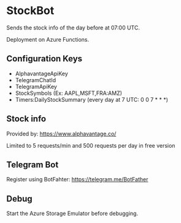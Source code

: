 # StockBot

Sends the stock info of the day before at 07:00 UTC.

Deployment on Azure Functions.

## Configuration Keys
* AlphavantageApiKey
* TelegramChatId
* TelegramApiKey
* StockSymbols (Ex: AAPL,MSFT,FRA:AMZ)
* Timers:DailyStockSummary (every day at 7 UTC: 0 0 7 * * *)

## Stock info
Provided by: https://www.alphavantage.co/

Limited to 5 requests/min and 500 requests per day in free version

## Telegram Bot
Register using BotFahter: https://telegram.me/BotFather

## Debug
Start the Azure Storage Emulator before debugging.